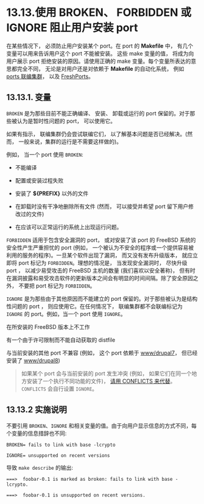 # 13.13.使用 BROKEN、 FORBIDDEN 或 IGNORE 阻止用户安装 port


在某些情况下， 必须防止用户安装某个 port。在 port 的 **Makefile** 中， 有几个变量可以用来告诉用户这个 port 不能被安装。
这些 make 变量的值， 将成为向用户展示 port 拒绝安装的原因。请使用正确的 make 变量。每个变量所表达的意思都完全不同， 无论是对用户还是对依赖于 **Makefile** 的自动化系统， 例如 [ports 联编集群](https://docs.freebsd.org/en/books/porters-handbook/keeping-up/index.html#build-cluster)， 以及 [FreshPorts](https://docs.freebsd.org/en/books/porters-handbook/keeping-up/index.html#freshports)。

## 13.13.1. 变量

`BROKEN` 是为那些目前不能正确编译、 安装、 卸载或运行的 port 保留的。对于那些被认为是暂时性问题的 port， 可以使用它。

如果有指示， 联编集群仍会尝试联编它们， 以了解基本问题是否已经解决。(然而， 一般来说，集群的运行是不需要这样做的)。

例如， 当一个 port 使用 `BROKEN`:

* 不能编译

* 配置或安装过程失败

* 安装了 **${PREFIX}** 以外的文件

* 在卸载时没有干净地删除所有文件 (然而， 可以接受并希望 port 留下用户修改过的文件)

* 在应该可以正常运行的系统上出现运行问题。

`FORBIDDEN` 适用于包含安全漏洞的 port， 或对安装了该 port 的 FreeBSD 系统的安全性产生严重担忧的 port (例如， 一个被认为不安全的程序或一个提供容易被利用的服务的程序)。一旦某个软件出现了漏洞， 而又没有发布升级版本， 就应立即将 port 标记为 `FORBIDDEN`。理想的情况是， 当发现安全漏洞时， 尽快升级 port ， 以减少易受攻击的 FreeBSD 主机的数量 (我们喜欢以安全著称)， 但有时在漏洞披露和易受攻击软件的更新版本之间会有明显的时间间隔。除了安全原因之外， 不要把 port 标记为 `FORBIDDEN`。

`IGNORE` 是为那些由于其他原因而不能建立的 port 保留的。对于那些被认为是结构性问题的 port ， 则应使用它。在任何情况下， 联编集群都不会联编标记为 `IGNORE` 的 port。例如，当一个 port 使用 `IGNORE`。

在所安装的 FreeBSD 版本上不工作

有一个由于许可限制而不能自动获取的 distfile

与当前安装的其他 port 不兼容 (例如， 这个 port 依赖于 [www/drupal7](https://cgit.freebsd.org/ports/tree/www/drupal7/pkg-descr)， 但已经安装了 [www/drupal8](https://cgit.freebsd.org/ports/tree/www/drupal8/pkg-descr))

>如果某个 port 会与当前安装的 port 发生冲突 (例如， 如果它们在同一个地方安装了一个执行不同功能的文件)， [请用 CONFLICTS 来代替](https://docs.freebsd.org/en/books/porters-handbook/makefiles/index.html#conflicts)。
`CONFLICTS` 会自行设置 `IGNORE`。

## 13.13.2 实施说明

不要引用 `BROKEN`、`IGNORE` 和相关变量的值。由于向用户显示信息的方式不同，每个变量的信息措辞也不同:

```shell-session
BROKEN=	fails to link with base -lcrypto
```

```shell-session
IGNORE=	unsupported on recent versions
```

导致 `make describe` 的输出:

```shell-session
===>  foobar-0.1 is marked as broken: fails to link with base -lcrypto.
```

```shell-session
===>  foobar-0.1 is unsupported on recent versions.
```

